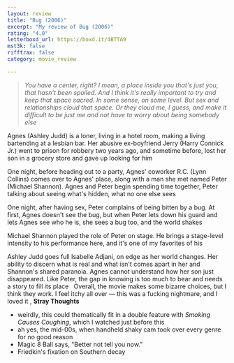 ```yaml
---
layout: review
title: "Bug (2006)"
excerpt: "My review of Bug (2006)"
rating: "4.0"
letterboxd_url: https://boxd.it/4BTTA9
mst3k: false
rifftrax: false
category: movie_review

---
```


<blockquote><i>You have a center, right? I mean, a place inside you that's just you, that hasn't been spoiled. And I think it's really important to try and keep that space sacred. In some sense, on some level. But sex and relationships cloud that space. Or they cloud me, I guess, and make it difficult to be just me and not have to worry about being somebody else</i></blockquote>Agnes (Ashley Judd) is a loner, living in a hotel room, making a living bartending at a lesbian bar. Her abusive ex-boyfriend Jerry (Harry Connick Jr.) went to prison for robbery two years ago, and sometime before, lost her son in a grocery store and gave up looking for him

One night, before heading out to a party, Agnes' coworker R.C. (Lynn Collins) comes over to Agnes' place, along with a man she met named Peter (Michael Shannon). Agnes and Peter begin spending time together, Peter talking about seeing what's hidden, what no one else sees

One night, after having sex, Peter complains of being bitten by a bug. At first, Agnes doesn't see the bug, but when Peter lets down his guard and lets Agnes see who he is, she sees a bug too, and the world shakes

Michael Shannon played the role of Peter on stage. He brings a stage-level intensity to his performance here, and it's one of my favorites of his

Ashley Judd goes full Isabelle Adjani, on edge as her world changes. Her ability to discern what is real and what isn't comes apart in her and Shannon's shared paranoia. Agnes cannot understand how her son just disappeared. Like Peter, the gap in knowing is too much to bear and needs a story to fill its place
 
Overall, the movie makes some bizarre choices, but I think they work. I feel itchy all over — this was a fucking nightmare, and I loved it
,
<b>Stray Thoughts</b>
* weirdly, this could thematically fit in a double feature with <i>Smoking Causes Coughing</i>, which I watched just before this
* ah yes, the mid-00s, when handheld shaky cam took over every genre for no good reason
* Magic 8 Ball says, "Better not tell you now."
* Friedkin's fixation on Southern decay